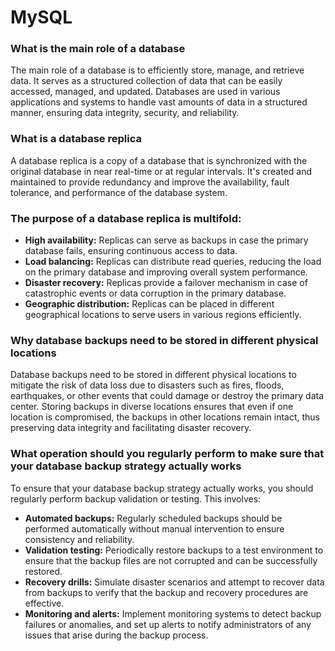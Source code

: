 # MySQL

### What is the main role of a database
The main role of a database is to efficiently store, manage, and retrieve data. It serves as a structured collection of data that can be easily accessed, managed, and updated. Databases are used in various applications and systems to handle vast amounts of data in a structured manner, ensuring data integrity, security, and reliability.

### What is a database replica
A database replica is a copy of a database that is synchronized with the original database in near real-time or at regular intervals. It's created and maintained to provide redundancy and improve the availability, fault tolerance, and performance of the database system.

### The purpose of a database replica is multifold:
- **High availability:** Replicas can serve as backups in case the primary database fails, ensuring continuous access to data.
- **Load balancing:** Replicas can distribute read queries, reducing the load on the primary database and improving overall system performance.
- **Disaster recovery:** Replicas provide a failover mechanism in case of catastrophic events or data corruption in the primary database.
- **Geographic distribution:** Replicas can be placed in different geographical locations to serve users in various regions efficiently.

### Why database backups need to be stored in different physical locations
Database backups need to be stored in different physical locations to mitigate the risk of data loss due to disasters such as fires, floods, earthquakes, or other events that could damage or destroy the primary data center. Storing backups in diverse locations ensures that even if one location is compromised, the backups in other locations remain intact, thus preserving data integrity and facilitating disaster recovery.

### What operation should you regularly perform to make sure that your database backup strategy actually works
To ensure that your database backup strategy actually works, you should regularly perform backup validation or testing. This involves:

- **Automated backups:** Regularly scheduled backups should be performed automatically without manual intervention to ensure consistency and reliability.
- **Validation testing:** Periodically restore backups to a test environment to ensure that the backup files are not corrupted and can be successfully restored.
- **Recovery drills:** Simulate disaster scenarios and attempt to recover data from backups to verify that the backup and recovery procedures are effective.
- **Monitoring and alerts:** Implement monitoring systems to detect backup failures or anomalies, and set up alerts to notify administrators of any issues that arise during the backup process.
